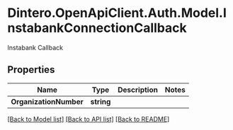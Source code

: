 # Dintero.OpenApiClient.Auth.Model.InstabankConnectionCallback
Instabank Callback

## Properties

Name | Type | Description | Notes
------------ | ------------- | ------------- | -------------
**OrganizationNumber** | **string** |  | 

[[Back to Model list]](../README.md#documentation-for-models) [[Back to API list]](../README.md#documentation-for-api-endpoints) [[Back to README]](../README.md)

